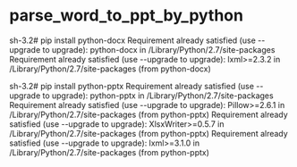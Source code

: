 # parse_word_to_ppt_by_python

sh-3.2# pip install python-docx
Requirement already satisfied (use --upgrade to upgrade): python-docx in /Library/Python/2.7/site-packages
Requirement already satisfied (use --upgrade to upgrade): lxml>=2.3.2 in /Library/Python/2.7/site-packages (from python-docx)

sh-3.2# pip install python-pptx
Requirement already satisfied (use --upgrade to upgrade): python-pptx in /Library/Python/2.7/site-packages
Requirement already satisfied (use --upgrade to upgrade): Pillow>=2.6.1 in /Library/Python/2.7/site-packages (from python-pptx)
Requirement already satisfied (use --upgrade to upgrade): XlsxWriter>=0.5.7 in /Library/Python/2.7/site-packages (from python-pptx)
Requirement already satisfied (use --upgrade to upgrade): lxml>=3.1.0 in /Library/Python/2.7/site-packages (from python-pptx)
